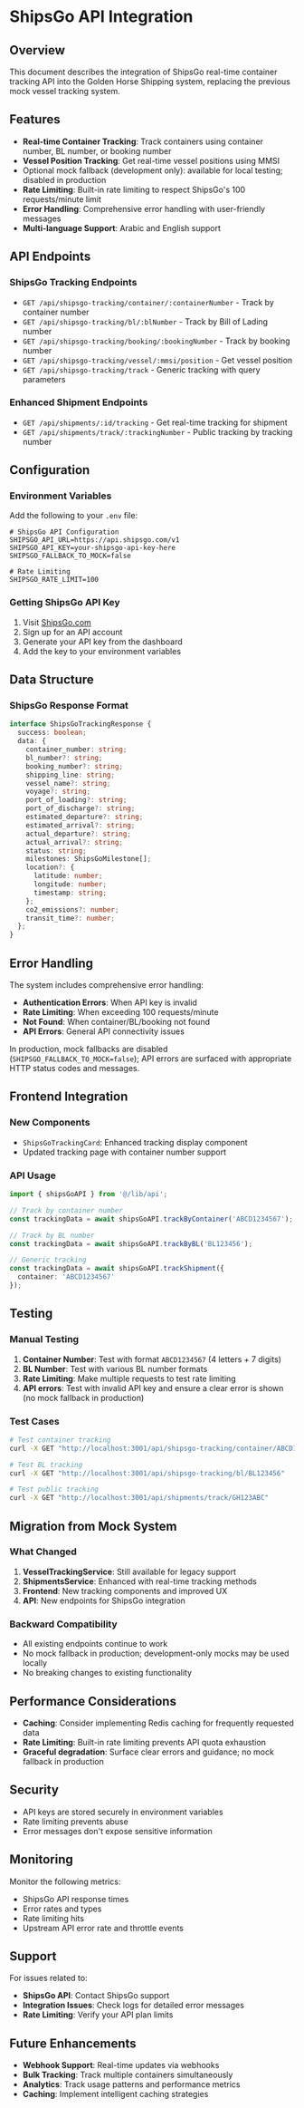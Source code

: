 # ShipsGo API Integration

## Overview

This document describes the integration of ShipsGo real-time container tracking API into the Golden Horse Shipping system, replacing the previous mock vessel tracking system.

## Features

- **Real-time Container Tracking**: Track containers using container number, BL number, or booking number
- **Vessel Position Tracking**: Get real-time vessel positions using MMSI
- Optional mock fallback (development only): available for local testing; disabled in production
- **Rate Limiting**: Built-in rate limiting to respect ShipsGo's 100 requests/minute limit
- **Error Handling**: Comprehensive error handling with user-friendly messages
- **Multi-language Support**: Arabic and English support

## API Endpoints

### ShipsGo Tracking Endpoints

- `GET /api/shipsgo-tracking/container/:containerNumber` - Track by container number
- `GET /api/shipsgo-tracking/bl/:blNumber` - Track by Bill of Lading number
- `GET /api/shipsgo-tracking/booking/:bookingNumber` - Track by booking number
- `GET /api/shipsgo-tracking/vessel/:mmsi/position` - Get vessel position
- `GET /api/shipsgo-tracking/track` - Generic tracking with query parameters

### Enhanced Shipment Endpoints

- `GET /api/shipments/:id/tracking` - Get real-time tracking for shipment
- `GET /api/shipments/track/:trackingNumber` - Public tracking by tracking number

## Configuration

### Environment Variables

Add the following to your `.env` file:

```env
# ShipsGo API Configuration
SHIPSGO_API_URL=https://api.shipsgo.com/v1
SHIPSGO_API_KEY=your-shipsgo-api-key-here
SHIPSGO_FALLBACK_TO_MOCK=false

# Rate Limiting
SHIPSGO_RATE_LIMIT=100
```

### Getting ShipsGo API Key

1. Visit [ShipsGo.com](https://shipsgo.com)
2. Sign up for an API account
3. Generate your API key from the dashboard
4. Add the key to your environment variables

## Data Structure

### ShipsGo Response Format

```typescript
interface ShipsGoTrackingResponse {
  success: boolean;
  data: {
    container_number: string;
    bl_number?: string;
    booking_number?: string;
    shipping_line: string;
    vessel_name?: string;
    voyage?: string;
    port_of_loading?: string;
    port_of_discharge?: string;
    estimated_departure?: string;
    estimated_arrival?: string;
    actual_departure?: string;
    actual_arrival?: string;
    status: string;
    milestones: ShipsGoMilestone[];
    location?: {
      latitude: number;
      longitude: number;
      timestamp: string;
    };
    co2_emissions?: number;
    transit_time?: number;
  };
}
```

## Error Handling

The system includes comprehensive error handling:

- **Authentication Errors**: When API key is invalid
- **Rate Limiting**: When exceeding 100 requests/minute
- **Not Found**: When container/BL/booking not found
- **API Errors**: General API connectivity issues

In production, mock fallbacks are disabled (`SHIPSGO_FALLBACK_TO_MOCK=false`); API errors are surfaced with appropriate HTTP status codes and messages.

## Frontend Integration

### New Components

- `ShipsGoTrackingCard`: Enhanced tracking display component
- Updated tracking page with container number support

### API Usage

```typescript
import { shipsGoAPI } from '@/lib/api';

// Track by container number
const trackingData = await shipsGoAPI.trackByContainer('ABCD1234567');

// Track by BL number
const trackingData = await shipsGoAPI.trackByBL('BL123456');

// Generic tracking
const trackingData = await shipsGoAPI.trackShipment({
  container: 'ABCD1234567'
});
```

## Testing

### Manual Testing

1. **Container Number**: Test with format `ABCD1234567` (4 letters + 7 digits)
2. **BL Number**: Test with various BL number formats
3. **Rate Limiting**: Make multiple requests to test rate limiting
4. **API errors**: Test with invalid API key and ensure a clear error is shown (no mock fallback in production)

### Test Cases

```bash
# Test container tracking
curl -X GET "http://localhost:3001/api/shipsgo-tracking/container/ABCD1234567"

# Test BL tracking
curl -X GET "http://localhost:3001/api/shipsgo-tracking/bl/BL123456"

# Test public tracking
curl -X GET "http://localhost:3001/api/shipments/track/GH123ABC"
```

## Migration from Mock System

### What Changed

1. **VesselTrackingService**: Still available for legacy support
2. **ShipmentsService**: Enhanced with real-time tracking methods
3. **Frontend**: New tracking components and improved UX
4. **API**: New endpoints for ShipsGo integration

### Backward Compatibility

- All existing endpoints continue to work
- No mock fallback in production; development-only mocks may be used locally
- No breaking changes to existing functionality

## Performance Considerations

- **Caching**: Consider implementing Redis caching for frequently requested data
- **Rate Limiting**: Built-in rate limiting prevents API quota exhaustion
- **Graceful degradation**: Surface clear errors and guidance; no mock fallback in production

## Security

- API keys are stored securely in environment variables
- Rate limiting prevents abuse
- Error messages don't expose sensitive information

## Monitoring

Monitor the following metrics:

- ShipsGo API response times
- Error rates and types
- Rate limiting hits
- Upstream API error rate and throttle events

## Support

For issues related to:

- **ShipsGo API**: Contact ShipsGo support
- **Integration Issues**: Check logs for detailed error messages
- **Rate Limiting**: Verify your API plan limits

## Future Enhancements

- **Webhook Support**: Real-time updates via webhooks
- **Bulk Tracking**: Track multiple containers simultaneously
- **Analytics**: Track usage patterns and performance metrics
- **Caching**: Implement intelligent caching strategies
